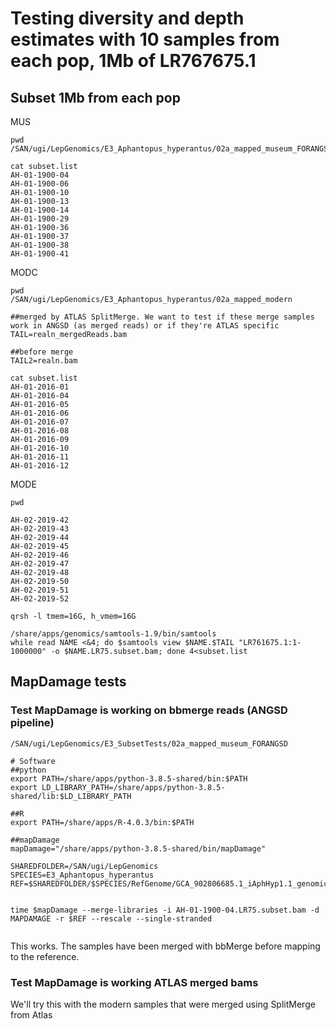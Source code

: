 # Testing diversity and depth estimates with 10 samples from each pop, 1Mb of LR767675.1


## Subset 1Mb from each pop

MUS
```
pwd
/SAN/ugi/LepGenomics/E3_Aphantopus_hyperantus/02a_mapped_museum_FORANGSD

cat subset.list 
AH-01-1900-04
AH-01-1900-06
AH-01-1900-10
AH-01-1900-13
AH-01-1900-14
AH-01-1900-29
AH-01-1900-36
AH-01-1900-37
AH-01-1900-38
AH-01-1900-41
```


MODC
```
pwd
/SAN/ugi/LepGenomics/E3_Aphantopus_hyperantus/02a_mapped_modern

##merged by ATLAS SplitMerge. We want to test if these merge samples work in ANGSD (as merged reads) or if they're ATLAS specific
TAIL=realn_mergedReads.bam

##before merge
TAIL2=realn.bam

cat subset.list
AH-01-2016-01
AH-01-2016-04
AH-01-2016-05
AH-01-2016-06
AH-01-2016-07
AH-01-2016-08
AH-01-2016-09
AH-01-2016-10
AH-01-2016-11
AH-01-2016-12

```


MODE
```
pwd

AH-02-2019-42
AH-02-2019-43
AH-02-2019-44
AH-02-2019-45
AH-02-2019-46
AH-02-2019-47
AH-02-2019-48
AH-02-2019-50
AH-02-2019-51
AH-02-2019-52
```

```
qrsh -l tmem=16G, h_vmem=16G

/share/apps/genomics/samtools-1.9/bin/samtools
while read NAME <&4; do $samtools view $NAME.$TAIL "LR761675.1:1-1000000" -o $NAME.LR75.subset.bam; done 4<subset.list
```

## MapDamage tests

### Test MapDamage is working on bbmerge reads (ANGSD pipeline)


```
/SAN/ugi/LepGenomics/E3_SubsetTests/02a_mapped_museum_FORANGSD

# Software
##python
export PATH=/share/apps/python-3.8.5-shared/bin:$PATH
export LD_LIBRARY_PATH=/share/apps/python-3.8.5-shared/lib:$LD_LIBRARY_PATH

##R
export PATH=/share/apps/R-4.0.3/bin:$PATH

##mapDamage
mapDamage="/share/apps/python-3.8.5-shared/bin/mapDamage"

SHAREDFOLDER=/SAN/ugi/LepGenomics
SPECIES=E3_Aphantopus_hyperantus
REF=$SHAREDFOLDER/$SPECIES/RefGenome/GCA_902806685.1_iAphHyp1.1_genomic.fna


time $mapDamage --merge-libraries -i AH-01-1900-04.LR75.subset.bam -d MAPDAMAGE -r $REF --rescale --single-stranded 


```

This works. The samples have been merged with bbMerge before mapping to the reference. 


### Test MapDamage is working ATLAS merged bams 


We'll try this with the modern samples that were merged using SplitMerge from Atlas 
```

```


